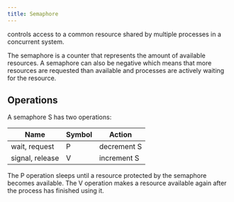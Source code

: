 ```yaml
---
title: Semaphore
---
```


controls access to a common resource shared by multiple processes in a  concurrent system.

The semaphore is a counter that represents the amount of available resources. A semaphore can also be negative which means that more resources are requested than available and processes are actively waiting for the resource.

## Operations
A semaphore S has two operations:

| Name | Symbol | Action |
|---|---|---|
| wait, request | P | decrement S |
| signal, release | V | increment S |

The P operation sleeps until a resource protected by the semaphore becomes available. The V operation makes a resource available again after the process has finished using it.




